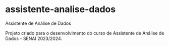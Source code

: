 # assistente-analise-dados
Assistente de Análise de Dados

Projeto criado para o desenvolvimento do curso de Assistente de Análise de Dados - SENAI 2023/2024.
